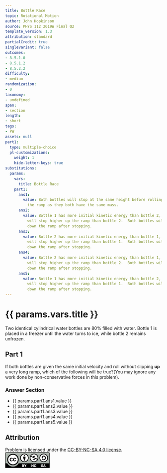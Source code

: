 ```yaml
---
title: Bottle Race
topic: Rotational Motion
author: John Hopkinson
source: PHYS 112 2019W Final Q2
template_version: 1.3
attribution: standard
partialCredit: true
singleVariant: false
outcomes:
- 8.5.1.0
- 8.5.1.2
- 8.5.2.2
difficulty:
- medium
randomization:
- 0
taxonomy:
- undefined
span:
- section
length:
- short
tags:
- PW
assets: null
part1:
  type: multiple-choice
  pl-customizations:
    weight: 1
    hide-letter-keys: true
substitutions:
  params:
    vars:
      title: Bottle Race
    part1:
      ans1:
        value: Both bottles will stop at the same height before rolling back down
          the ramp as they both have the same mass.
      ans2:
        value: Bottle 1 has more initial kinetic energy than bottle 2, so bottle 1
          will stop higher up the ramp than bottle 2.  Both bottles will roll back
          down the ramp after stopping.
      ans3:
        value: Bottle 2 has more initial kinetic energy than bottle 1, so bottle 2
          will stop higher up the ramp than bottle 1.  Both bottles will roll back
          down the ramp after stopping.
      ans4:
        value: Bottle 2 has more initial kinetic energy than bottle 1, so bottle 1
          will stop higher up the ramp than bottle 2.  Both bottles will roll back
          down the ramp after stopping.
      ans5:
        value: Bottle 1 has more initial kinetic energy than bottle 2, so bottle 2
          will stop higher up the ramp than bottle 1.  Both bottles will roll back
          down the ramp after stopping.
---
```

# {{ params.vars.title }}
Two identical cylindrical water bottles are 80% filled with water.  Bottle 1 is placed in a freezer until the water turns to ice, while bottle 2 remains unfrozen.

## Part 1

If both bottles are given the same initial velocity and roll without slipping **up** a very long ramp, which of the following will be true?(You may ignore any work done by non-conservative forces in this problem).

### Answer Section

- {{ params.part1.ans1.value }}
- {{ params.part1.ans2.value }}
- {{ params.part1.ans3.value }}
- {{ params.part1.ans4.value }}
- {{ params.part1.ans5.value }}

## Attribution

Problem is licensed under the [CC-BY-NC-SA 4.0 license](https://creativecommons.org/licenses/by-nc-sa/4.0/).<br> ![The Creative Commons 4.0 license requiring attribution-BY, non-commercial-NC, and share-alike-SA license.](https://raw.githubusercontent.com/firasm/bits/master/by-nc-sa.png)